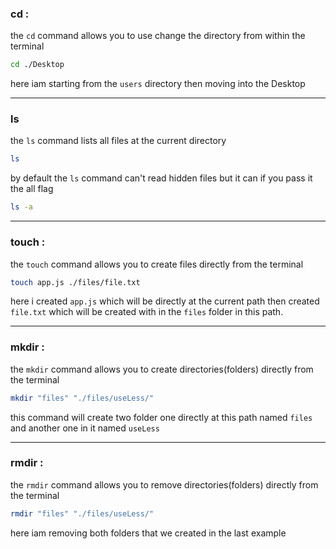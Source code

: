 ### cd <path>:

the `cd` command allows you to use change the directory from within the terminal 

```bash
cd ./Desktop
```
here iam starting from the `users` directory then moving into the Desktop

---

### ls

the `ls` command lists all files at the current directory

```bash
ls
```

by default the `ls` command can't read hidden files but it can if you pass it the all flag

```bash
ls -a
```

---

### touch <fileName>:

the `touch` command allows you to create files directly from the terminal

```bash
touch app.js ./files/file.txt
```

here i created `app.js` which will be directly at the current path then created `file.txt` which will be created with in the `files` folder in this path.

---

### mkdir <directoryName>:

the `mkdir` command allows you to create directories(folders) directly from the terminal

```bash
mkdir "files" "./files/useLess/"
```

this command will create two folder one directly at this path named  `files` and another one in it named `useLess`

---

### rmdir <directoryName>:

the `rmdir` command allows you to remove directories(folders) directly from the terminal

```bash
rmdir "files" "./files/useLess/"
```

here iam removing both folders that we created in the last example